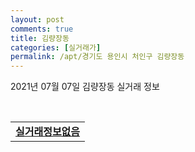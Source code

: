 ```yaml
---
layout: post
comments: true
title: 김량장동
categories: [실거래가]
permalink: /apt/경기도 용인시 처인구 김량장동
---
```


2021년 07월 07일 김량장동 실거래 정보

<script type="text/javascript">
  google.charts.load('current', {'packages':['corechart']});
  google.charts.setOnLoadCallback(drawChart);

  function drawChart() {
    var data = google.visualization.arrayToDataTable([['거래일', '매매', '전월세', '전매'], ['20-07', 21, 13, 0], ['20-08', 18, 16, 0], ['20-09', 23, 14, 0], ['20-10', 27, 13, 0], ['20-11', 33, 15, 0], ['20-12', 32, 20, 0], ['21-01', 27, 23, 0], ['21-02', 14, 27, 0], ['21-03', 25, 22, 0], ['21-04', 18, 10, 0], ['21-05', 17, 20, 0], ['21-06', 21, 12, 0]]);

    var options = {
      title: '최근 유형별 거래량 추이',
      legend: { position: 'bottom' }
    };

    var chart = new google.visualization.LineChart(document.getElementById('columnchart_material'));
    chart.draw(data, (options));
  }
</script>

<div id="columnchart_material" style="width: 95%; margin-left: -35px; display: block"></div>
<br>
<table>
  <tr>
    <td colspan="4" style="font-weight: bold;"><a href="https://search.naver.com/search.naver?query=김량장동 실거래정보없음">실거래정보없음</a></td>
  </tr>
    
</table>
    